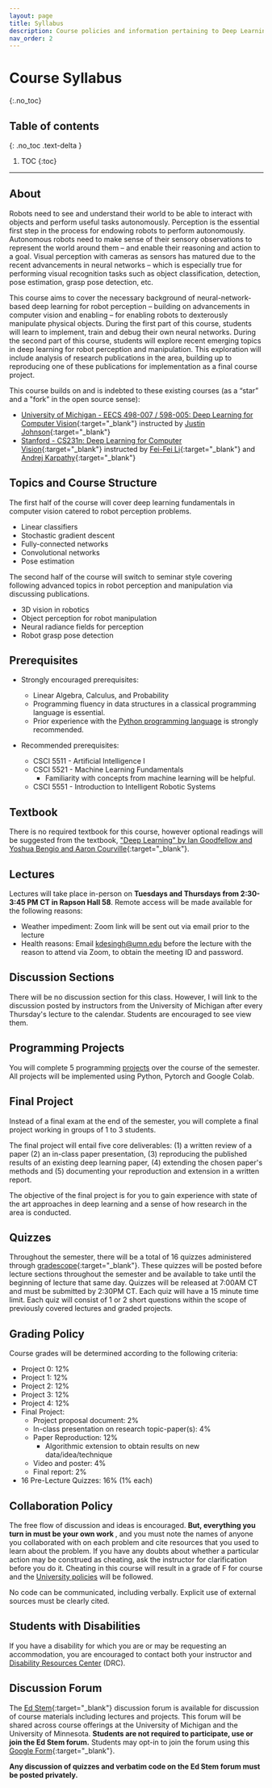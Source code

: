 ```yaml
---
layout: page
title: Syllabus
description: Course policies and information pertaining to Deep Learning for Robot Perception and Manipulation at the University of Minnesota.
nav_order: 2
---
```


# Course Syllabus
{:.no_toc}

## Table of contents
{: .no_toc .text-delta }

1. TOC
{:toc}

---

## About

Robots need to see and understand their world to be able to interact with objects and perform useful tasks autonomously. Perception is the essential first step in the process for endowing robots to perform autonomously.  Autonomous robots need to make sense of their sensory observations to represent the world around them – and enable their reasoning and action to a goal. Visual perception with cameras as sensors has matured due to the recent advancements in neural networks – which is especially true for performing visual recognition tasks such as object classification, detection, pose estimation, grasp pose detection, etc. 

This course aims to cover the necessary background of neural-network-based deep learning for robot perception – building on advancements in computer vision and enabling – for enabling robots to dexterously manipulate physical objects. During the first part of this course, students will learn to implement, train and debug their own neural networks. During the second part of this course, students will explore recent emerging topics in deep learning for robot perception and manipulation.  This exploration will include analysis of research publications in the area, building up to reproducing one of these publications for implementation as a final course project.

This course builds on and is indebted to these existing courses (as a “star” and a "fork" in the open source sense):
- [University of Michigan - EECS 498-007 / 598-005: Deep Learning for Computer Vision](https://web.eecs.umich.edu/~justincj/teaching/eecs498/WI2022/schedule.html){:target="_blank"} instructed by [Justin Johnson](https://web.eecs.umich.edu/~justincj/){:target="_blank"}
- [Stanford - CS231n: Deep Learning for Computer Vision](http://cs231n.stanford.edu/index.html){:target="_blank"} instructed by [Fei-Fei Li](https://profiles.stanford.edu/fei-fei-li){:target="_blank"} and [Andrej Karpathy](https://karpathy.ai/){:target="_blank"}


## Topics and Course Structure

The first half of the course will cover deep learning fundamentals in computer vision catered to robot perception problems.

- Linear classifiers
- Stochastic gradient descent
- Fully-connected networks
- Convolutional networks
- Pose estimation

The second half of the course will switch to seminar style covering following advanced topics in robot perception and manipulation via discussing publications.

- 3D vision in robotics
- Object perception for robot manipulation
- Neural radiance fields for perception
- Robot grasp pose detection

## Prerequisites

- Strongly encouraged prerequisites:
  - Linear Algebra, Calculus, and Probability
  - Programming fluency in data structures in a classical programming language is essential.  
  - Prior experience with the [Python programming language](https://www.python.org/) is strongly recommended.

- Recommended prerequisites: 
  - CSCI 5511 - Artificial Intelligence I
  - CSCI 5521 - Machine Learning Fundamentals
    - Familiarity with concepts from machine learning will be helpful.
  - CSCI 5551 - Introduction to Intelligent Robotic Systems

## Textbook

There is no required textbook for this course, however optional readings will be suggested from the textbook, ["Deep Learning" by Ian Goodfellow and Yoshua Bengio and Aaron Courville](https://www.deeplearningbook.org){:target="_blank"}.

## Lectures

Lectures will take place in-person on **Tuesdays and Thursdays from 2:30-3:45 PM CT in Rapson Hall 58**. 
Remote access will be made available for the following reasons:
- Weather impediment: Zoom link will be sent out via email prior to the lecture
- Health reasons: Email kdesingh@umn.edu before the lecture with the reason to attend via Zoom, to obtain the meeting ID and password. 

## Discussion Sections

There will be no discussion section for this class. However, I will link to the discussion posted by instructors from the University of Michigan after every Thursday's lecture to the calendar. Students are encouraged to see view them.

## Programming Projects

You will complete 5 programming [projects](/CSCI5980-Spr23-DeepRob/projects/) over the course of the semester. All projects will be implemented using Python, Pytorch and Google Colab.

## Final Project

Instead of a final exam at the end of the semester, you will complete a final project working in groups of 1 to 3 students.

The final project will entail five core deliverables: (1) a written review of a paper (2) an in-class paper presentation, (3) reproducing the published results of an existing deep learning paper, (4) extending the chosen paper's methods and (5) documenting your reproduction and extension in a written report.

The objective of the final project is for you to gain experience with state of the art approaches in deep learning and a sense of how research in the area is conducted.

## Quizzes

Throughout the semester, there will be a total of 16 quizzes administered through [gradescope](https://www.gradescope.com/courses/481744){:target="_blank"}. These quizzes will be posted before lecture sections throughout the semester and be available to take until the beginning of lecture that same day. Quizzes will be released at 7:00AM CT and must be submitted by 2:30PM CT. Each quiz will have a 15 minute time limit. Each quiz will consist of 1 or 2 short questions within the scope of previously covered lectures and graded projects.

## Grading Policy

Course grades will be determined according to the following criteria:

 - Project 0:     12%
 - Project 1:     12%
 - Project 2:     12%
 - Project 3:     12%
 - Project 4:     12%
 - Final Project:
   - Project proposal document: 2%
   - In-class presentation on research topic-paper(s): 4%
   - Paper Reproduction: 12%
      - Algorithmic extension to obtain results on new data/idea/technique
   - Video and poster: 4%
   - Final report: 2%
 - 16 Pre-Lecture Quizzes: 16% (1% each)

## Collaboration Policy

The free flow of discussion and ideas is encouraged. <b> But, everything you turn in must be your own work </b>, and you must note the names of anyone you collaborated with on each problem and cite resources that you used to learn about the problem. If you have any doubts about whether a particular action may be construed as cheating, ask the instructor for clarification before you do it. Cheating in this course will result in a grade of F for course and the [University policies](https://communitystandards.umn.edu/avoid-violations/avoiding-scholastic-dishonesty) will be followed.

No code can be communicated, including verbally. Explicit use of external sources must be clearly cited.

## Students with Disabilities
If you have a disability for which you are or may be requesting an accommodation, you are encouraged to contact both your instructor and [Disability Resources Center](https://disability.umn.edu/) (DRC).

## Discussion Forum

The [Ed Stem](https://edstem.org/us/courses/31008/discussion/){:target="_blank"} discussion forum is available for discussion of course materials including lectures and projects. This forum will be shared across course offerings at the University of Michigan and the University of Minnesota. <b>Students are not required to participate, use or join the Ed Stem forum.</b> Students may opt-in to join the forum using this [Google Form](https://docs.google.com/forms/d/e/1FAIpQLSelLeqIUKBxQvqqp6LFs2fSYfzy9D_QCcvtXc302hnm6oF1EA/viewform?usp=sharing){:target="_blank"}.

<b>Any discussion of quizzes and verbatim code on the Ed Stem forum must be posted privately.</b>